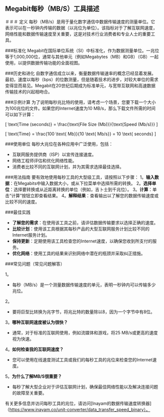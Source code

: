 ## Megabit每秒（MB/S）工具描述

＃＃＃ 定义
每秒（MB/s）是用于量化数字通信中数据传输速度的测量单位。它表示可以在一秒钟内传输的数据（以兆位为单位）。该指标对于了解互联网速度，网络性能和数据传输速度至关重要，这是对技术行业消费者和专业人士的重要工具。

###标准化
Megabit在国际单位系统（SI）中标准化，作为数据测量单位。一兆位等于1,000,000位，通常与其他单元（例如Megabytes（MB）和GB）（GB）一起使用，以提供数据传输功能的全面视图。

###历史和进化
自数字通信成立以来，衡量数据传输速率的概念已经显着发展。最初，速度以每秒（bps）的位数测量，但是随着技术的进步，对较大单位的需求变得显而易见。Megabit在20世纪后期成为标准单元，与宽带互联网和高速数据传输技术的兴起相吻合。

###示例计算
为了说明每秒兆比特的使用，请考虑一个场景，您要下载一个大小为100兆位的文件。如果您的Internet速度为10 MB/s，那么下载文件所需的时间可以如下计算：

\[ \text{Time (seconds)} = \frac{\text{File Size (Mb)}}{\text{Speed (Mb/s)}} \]

\[ \text{Time} = \frac{100 \text{ Mb}}{10 \text{ Mb/s}} = 10 \text{ seconds} \]

###使用单位
每秒大兆位在各种应用中广泛使用，包括：
- 互联网服务提供商（ISP）以宣传连接速度。
- 网络工程师评估和优化网络性能。
- 消费者比较不同的互联网计划，并为其需求选择最佳选择。

###用法指南
要有效地使用每秒工具的大型级工具，请按照以下步骤：
1。**输入数据**：在Megabits中输入数据大小，或从下拉菜单中选择所需的转换。
2。**选择单位**：选择要转换或从近距离转换的单位（例如，吉卜士到千兆位）。
3。**计算**：单击“计算”按钮立即查看结果。
4。**解释结果**：查看输出以了解您的数据传输速度或比较不同的速度。

###最佳实践
-  **了解您的需求**：在使用该工具之前，请评估数据传输要求以选择正确的速度。
-  **比较计划**：使用该工具根据其每秒产品的大型互联网服务计划比较不同的Internet服务计划。
-  **保持更新**：定期使用该工具检查您的Internet速度，以确保您收到所支付的服务。
-  **优化网络**：使用工具的结果来识别网络中潜在的瓶颈并采取纠正措施。

###常见问题（常见问题解答）

1。
- 每秒（MB/s）是一个测量数据传输速度的单元，表明一秒钟内可以传输多少兆位。

2。
- 要将巨型比转换为兆字节，将兆比特的数量除以8，因为一个字节中有8位。

3。**哪种互联网速度被认为很快？**
- 通常，对于标准的互联网使用，例如流媒体和游戏，将25 MB/s或更高的速度视为快速。

4。**如何检查我的互联网速度？**
- 您可以使用在线速度测试工具或我们的每秒工具的兆位来检查您的Internet速度。

5。**为什么了解MB/S很重要？**
- 每秒了解大型企业对于评估互联网计划，确保最佳网络性能以及解决连接问题的故障至关重要。

有关更多信息并访问每秒工具的兆位，请访问[Inayam的数据传输速度转换器]（https://www.inayam.co/unit-converter/data_transfer_speed_binary）。
